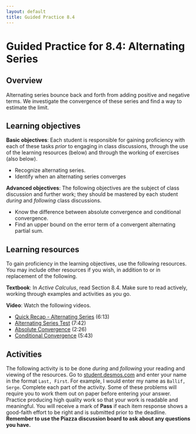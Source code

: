 ```yaml
---
layout: default
title: Guided Practice 8.4
---
```


# Guided Practice for 8.4: Alternating Series

## Overview

Alternating series bounce back and forth from adding positive and negative terms. We investigate the convergence of these series and find a way to estimate the limit.

## Learning objectives

__Basic objectives__: Each student is responsible for gaining proficiency with each of these tasks _prior_ to engaging in class discussions, through the use of the learning resources (below) and through the working of exercises (also below).

- Recognize alternating series.
- Identify when an alternating series converges

__Advanced objectives__: The following objectives are the subject of class discussion and further work; they should be mastered by each student _during_ and _following_ class discussions.

- Know the difference between absolute convergence and conditional convergence.
- Find an upper bound on the error term of a convergent alternating partial sum.

## Learning resources

To gain proficiency in the learning objectives, use the following resources. You may include other resources if you wish, in addition to or in replacement of the following.

__Textbook__: In _Active Calculus_, read Section 8.4. Make sure to read actively, working through examples and activities as you go.

__Video__: Watch the following videos.

- [Quick Recap - Alternating Series](https://www.youtube.com/watch?v=j1VlpaNBkkA&list=PL9bIjQJDwfGtewW75Nw7PnGNSkfqwAm3v&index=80) (6:13)
- [Alternating Series Test](https://www.youtube.com/watch?v=d8AT0GA70Vg&list=PL9bIjQJDwfGtewW75Nw7PnGNSkfqwAm3v&index=81) (7:42)
- [Absolute Convergence](https://www.youtube.com/watch?v=NtdMBLVkUys&list=PL9bIjQJDwfGtewW75Nw7PnGNSkfqwAm3v&index=82) (2:26)
- [Conditional Convergence](https://www.youtube.com/watch?v=zcwrKaEeOO4&list=PL9bIjQJDwfGtewW75Nw7PnGNSkfqwAm3v&index=83) (5:43)



## Activities

The following activity is to be done _during_ and _following_ your reading and viewing of the resources. Go to [student.desmos.com](https://student.desmos.com/?prepopulateCode=upx73) and enter your name in the format `Last, First`. For example, I would enter my name as `Ballif, Serge`. Complete each part of the activity. Some of these problems will require you to work them out on paper before entering your answer. Practice producing high quality work so that your work is readable and meaningful. You will receive a mark of __Pass__ if each item response shows a good-faith effort to be right and is submitted prior to the deadline. __Remember to use the Piazza discussion board to ask about any questions you have.__
